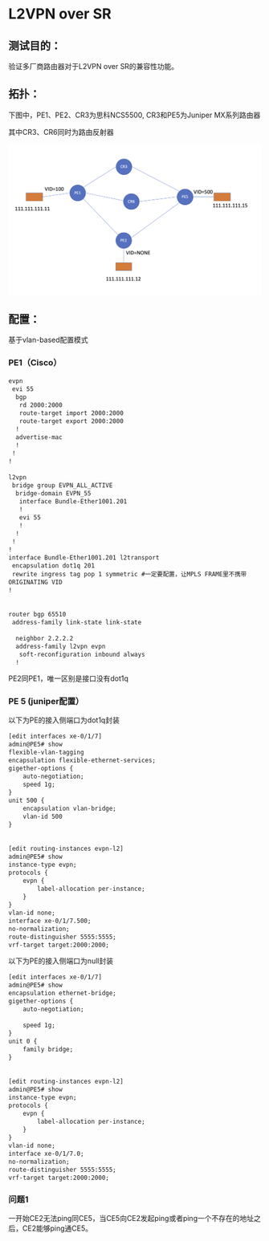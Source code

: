 

# L2VPN  over SR

## 测试目的：

验证多厂商路由器对于L2VPN over SR的兼容性功能。

## 拓扑：

下图中，PE1、PE2、CR3为思科NCS5500, CR3和PE5为Juniper MX系列路由器

其中CR3、CR6同时为路由反射器

![image-20200204155409451](img/image-20200204155409451.png)

## 配置：

基于vlan-based配置模式

### PE1（Cisco）

```
evpn
 evi 55
  bgp
   rd 2000:2000
   route-target import 2000:2000
   route-target export 2000:2000
  !
  advertise-mac
  !
 !
!

l2vpn
 bridge group EVPN_ALL_ACTIVE
  bridge-domain EVPN_55
   interface Bundle-Ether1001.201
   !
   evi 55
   !
  !
 !
!
interface Bundle-Ether1001.201 l2transport
 encapsulation dot1q 201
 rewrite ingress tag pop 1 symmetric #一定要配置，让MPLS FRAME里不携带ORIGINATING VID
!


router bgp 65510	
 address-family link-state link-state
 
  neighbor 2.2.2.2
  address-family l2vpn evpn
   soft-reconfiguration inbound always
  !
```

PE2同PE1，唯一区别是接口没有dot1q

### PE 5 (juniper配置）

以下为PE的接入侧端口为dot1q封装

```
[edit interfaces xe-0/1/7]
admin@PE5# show 
flexible-vlan-tagging
encapsulation flexible-ethernet-services;
gigether-options {
    auto-negotiation;
    speed 1g;
}
unit 500 {
    encapsulation vlan-bridge;
    vlan-id 500
}


[edit routing-instances evpn-l2]
admin@PE5# show 
instance-type evpn;
protocols {
    evpn {
        label-allocation per-instance;
    }
}
vlan-id none;
interface xe-0/1/7.500;
no-normalization;
route-distinguisher 5555:5555;
vrf-target target:2000:2000;

```



以下为PE的接入侧端口为null封装

```
[edit interfaces xe-0/1/7]
admin@PE5# show 
encapsulation ethernet-bridge;
gigether-options {
    auto-negotiation;
    
    speed 1g;
}
unit 0 {
    family bridge;
}


[edit routing-instances evpn-l2]
admin@PE5# show 
instance-type evpn;
protocols {
    evpn {
        label-allocation per-instance;
    }
}
vlan-id none;
interface xe-0/1/7.0;
no-normalization;
route-distinguisher 5555:5555;
vrf-target target:2000:2000;
```



### 问题1

一开始CE2无法ping同CE5，当CE5向CE2发起ping或者ping一个不存在的地址之后，CE2能够ping通CE5。



